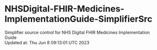 # NHSDigital-FHIR-Medicines-ImplementationGuide-SimplifierSrc  
Simplifier source control for NHS Digital FHIR Medicines Implementation Guide  
Updated at: Thu Jun  8 09:13:01 UTC 2023
